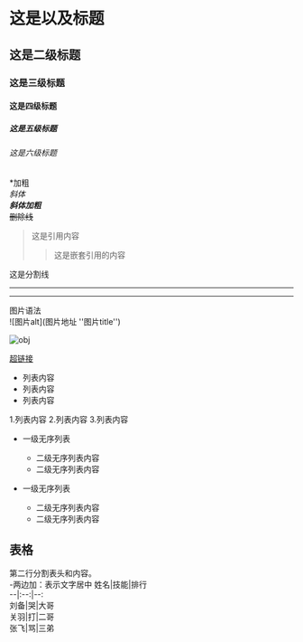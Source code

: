 # 这是以及标题    
## 这是二级标题   
### 这是三级标题   
#### 这是四级标题   
##### 这是五级标题   
###### 这是六级标题    

*加粗   
*斜体*    
***斜体加粗***    
~~删除线~~    


>这是引用内容   
>>这是嵌套引用的内容    

这是分割线

---    
***   

图片语法   
![图片alt](图片地址 ''图片title'') 


![obj](https://camo.githubusercontent.com/106f71b4556e95b4a8508e82d9b6bec8ccb9e964/68747470733a2f2f63732d6e6f7465732d313235363130393739362e636f732e61702d6775616e677a686f752e6d7971636c6f75642e636f6d2f50506a77502e706e67)   


[超链接](www.baidu.com)     

 
 
 - 列表内容
 - 列表内容
 - 列表内容     

1.列表内容
2.列表内容
3.列表内容    

* 一级无序列表   

    * 二级无序列表内容   
    * 二级无序列表内容   

* 一级无序列表    
    * 二级无序列表内容
    * 二级无序列表内容   
    
## 表格  
第二行分割表头和内容。  
-两边加：表示文字居中
姓名|技能|排行   
--|:--:|--:  
刘备|哭|大哥   
关羽|打|二哥   
张飞|骂|三弟   
